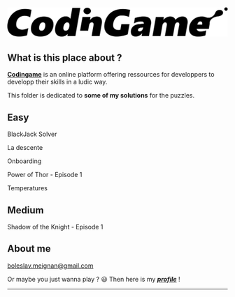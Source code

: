 # ![codingame-banner](codingame_banner.png)

## What is this place about ?

[**Codingame**](https://www.codingame.com/training) is an online platform offering ressources for developpers to developp their skills in a ludic way.


This folder is dedicated to **some of my solutions** for the puzzles.

## Easy

BlackJack Solver

La descente

Onboarding

Power of Thor - Episode 1

Temperatures

## Medium

Shadow of the Knight - Episode 1

## About me

 boleslav.meignan@gmail.com
 
 Or maybe you just wanna play ? :smiley: Then here is my [**_profile_**](https://www.codingame.com/profile/c165cf2e2619c51d2a1549ff8e3c82ea8345394) !
 
 ****
